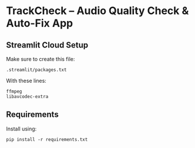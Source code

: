 # TrackCheck – Audio Quality Check & Auto-Fix App

## Streamlit Cloud Setup

Make sure to create this file:
```
.streamlit/packages.txt
```

With these lines:
```
ffmpeg
libavcodec-extra
```

## Requirements
Install using:
```
pip install -r requirements.txt
```
